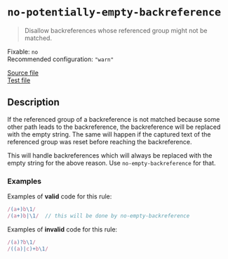 # `no-potentially-empty-backreference`

> Disallow backreferences whose referenced group might not be matched.

Fixable: `no` <br> Recommended configuration: `"warn"`

<!-- prettier-ignore -->
[Source file](https://github.com/RunDevelopment/eslint-plugin-clean-regex/blob/master/lib/rules/no-potentially-empty-backreference.js) <br> [Test file](https://github.com/RunDevelopment/eslint-plugin-clean-regex/blob/master/tests/lib/rules/no-potentially-empty-backreference.js)

## Description

If the referenced group of a backreference is not matched because some other
path leads to the backreference, the backreference will be replaced with the
empty string. The same will happen if the captured text of the referenced group
was reset before reaching the backreference.

This will handle backreferences which will always be replaced with the empty
string for the above reason. Use `no-empty-backreference` for that.

### Examples

Examples of **valid** code for this rule:

<!-- prettier-ignore -->
```js
/(a+)b\1/
/(a+)b|\1/  // this will be done by no-empty-backreference
```

Examples of **invalid** code for this rule:

<!-- prettier-ignore -->
```js
/(a)?b\1/
/((a)|c)+b\1/
```

